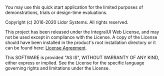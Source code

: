 You may use this quick start application for the limited purposes of demonstrations, trials or design-time evaluations.

Copyright (c) 2016-2020 Lidor Systems. All rights reserved.

This project has been released under the IntegralUI Web License, and may not be used except in compliance with the License.
A copy of the License should have been installed in the product's root installation directory or it can be found here: [License Agreement](http://www.lidorsystems.com/products/web/studio/license-agreement.aspx).

This SOFTWARE is provided "AS IS", WITHOUT WARRANTY OF ANY KIND, either express or implied. See the License for the specific language governing rights and limitations under the License.
